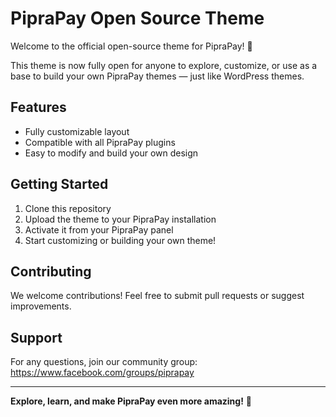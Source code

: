 # PipraPay Open Source Theme

Welcome to the official open-source theme for PipraPay! 🚀  

This theme is now fully open for anyone to explore, customize, or use as a base to build your own PipraPay themes — just like WordPress themes.

## Features
- Fully customizable layout
- Compatible with all PipraPay plugins
- Easy to modify and build your own design

## Getting Started
1. Clone this repository
2. Upload the theme to your PipraPay installation
3. Activate it from your PipraPay panel
4. Start customizing or building your own theme!

## Contributing
We welcome contributions! Feel free to submit pull requests or suggest improvements.

## Support
For any questions, join our community group: https://www.facebook.com/groups/piprapay

---

**Explore, learn, and make PipraPay even more amazing!** 💪
